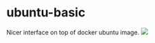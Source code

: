 # ubuntu-basic
Nicer interface on top of docker ubuntu image.
![](https://github.com/toytag/ubuntu-basic/.github/workflows/docker-image.yml/badge.svg)
